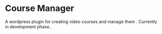 # Course Manager
A wordpress plugin for creating video courses and manage them . Currently in development phase..

